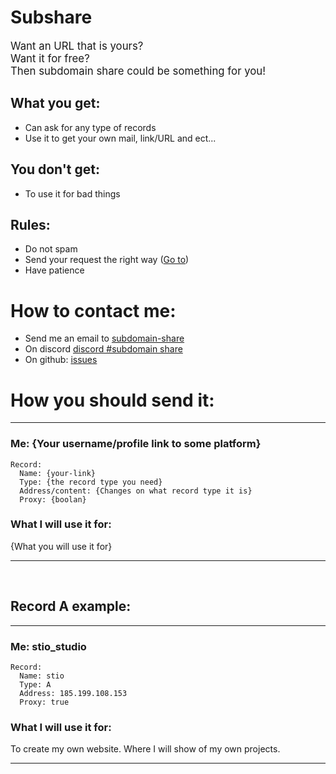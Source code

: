 # Subshare
<big>
Want an URL that is yours?<br>
Want it for free?<br>
Then subdomain share could be something for you!
</big>

## What you get:
* Can ask for any type of records
* Use it to get your own mail, link/URL and ect...
## You don't get:
* To use it for bad things

## Rules:
* Do not spam
* Send your request the right way ([Go to](#How%20you%20should%20send%20it:))
* Have patience

# How to contact me:
* Send me an email to [subdomain-share](mailto:subdomain-share@stio.studio)
* On discord [discord #subdomain share](https://discord.gg/TJRt5CKV5e)
* On github: [issues](https://github.com/StioStudio/share/issues/new)

# How you should send it:

---

### Me: {Your username/profile link to some platform}
```
Record:
  Name: {your-link}
  Type: {the record type you need}
  Address/content: {Changes on what record type it is}
  Proxy: {boolan}
```
### What I will use it for:
{What you will use it for}

---

<br>

## Record A example:

---

### Me: stio_studio
```
Record:
  Name: stio
  Type: A
  Address: 185.199.108.153
  Proxy: true
```
### What I will use it for:
To create my own website. Where I will show of my own projects.

---